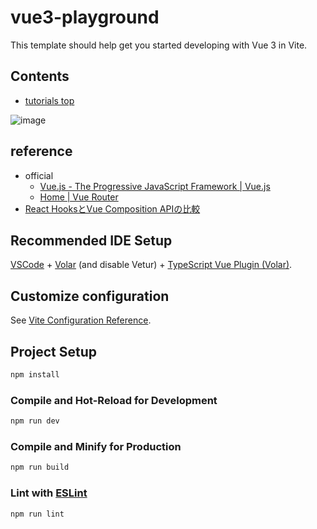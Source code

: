 # vue3-playground

This template should help get you started developing with Vue 3 in Vite.

## Contents

- [tutorials top](https://vue3-playground-five.vercel.app/tutorials)

![image](https://user-images.githubusercontent.com/44029144/205953431-2e6db59f-6baf-41f4-928a-120aaf66e08f.png)

## reference

- official
  - [Vue.js - The Progressive JavaScript Framework | Vue.js](https://vuejs.org/)
  - [Home | Vue Router](https://router.vuejs.org/)
- [React HooksとVue Composition APIの比較](https://zenn.dev/poteboy/articles/ce47ec05498cfa)  

## Recommended IDE Setup

[VSCode](https://code.visualstudio.com/) + [Volar](https://marketplace.visualstudio.com/items?itemName=Vue.volar) (and disable Vetur) + [TypeScript Vue Plugin (Volar)](https://marketplace.visualstudio.com/items?itemName=Vue.vscode-typescript-vue-plugin).

## Customize configuration

See [Vite Configuration Reference](https://vitejs.dev/config/).

## Project Setup

```sh
npm install
```

### Compile and Hot-Reload for Development

```sh
npm run dev
```

### Compile and Minify for Production

```sh
npm run build
```

### Lint with [ESLint](https://eslint.org/)

```sh
npm run lint
```

